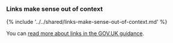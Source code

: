 ### Links make sense out of context

{% include '../../shared/links-make-sense-out-of-context.md' %}

You can [read more about links in the GOV.UK guidance](https://www.gov.uk/guidance/content-design/links).